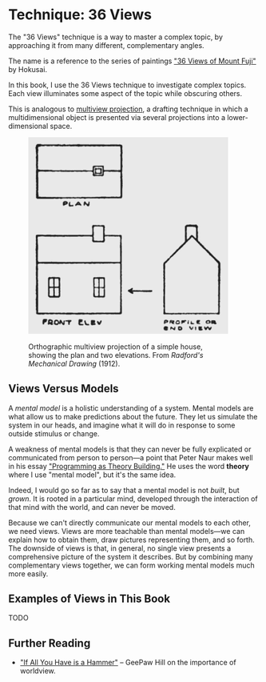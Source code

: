 # Technique: 36 Views

The "36 Views" technique is a way to master a complex topic, by approaching it from many different, complementary angles.

The name is a reference to the series of paintings ["36 Views of Mount Fuji"](https://en.wikipedia.org/wiki/Thirty-six_Views_of_Mount_Fuji) by Hokusai.

In this book, I use the 36 Views technique to investigate complex topics. Each view illuminates some aspect of the topic while obscuring others.

This is analogous to [multiview projection](https://en.wikipedia.org/wiki/Multiview_projection), a drafting technique in which a multidimensional object is presented via several projections into a lower-dimensional space.

<figure style="max-width: 400px" >

![](3D_projection_views.png)

<figcaption>Orthographic multiview projection of a simple house, showing the plan and two elevations. From <i>Radford's Mechanical Drawing</i> (1912).</figcaption>
</figure>

## Views Versus Models

A _mental model_ is a holistic understanding of a system. Mental models are what allow us to make predictions about the future. They let us simulate the system in our heads, and imagine what it will do in response to some outside stimulus or change.

A weakness of mental models is that they can never be fully explicated or communicated from person to person—a point that Peter Naur makes well in his essay ["Programming as Theory Building."](https://gwern.net/doc/cs/algorithm/1985-naur.pdf) He uses the word **theory** where I use "mental model", but it's the same idea.

Indeed, I would go so far as to say that a mental model is not _built_, but _grown_. It is rooted in a particular mind, developed through the interaction of that mind with the world, and can never be moved.

Because we can't directly communicate our mental models to each other, we need views. Views are more teachable than mental models—we can explain how to obtain them, draw pictures representing them, and so forth. The downside of views is that, in general, no single view presents a comprehensive picture of the system it describes. But by combining many complementary views together, we can form working mental models much more easily.

## Examples of Views in This Book

TODO

## Further Reading

- ["If All You Have is a Hammer"](https://www.geepawhill.org/2019/12/30/if-all-you-have-is-a-hammer/) – GeePaw Hill on the importance of worldview.